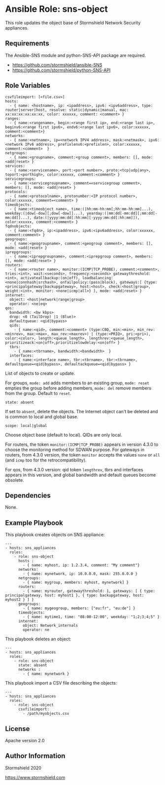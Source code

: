 Ansible Role: sns-object
=========

This role updates the object base of Stormshield Network Security appliances.

Requirements
------------

The Ansible-SNS module and python-SNS-API package are required.

- https://github.com/stormshield/ansible-SNS
- https://github.com/stormshield/python-SNS-API

Role Variables
--------------

    csvfileimport: [<file.csv>]
    hosts:
      - { name: <hostname>, ip: <ipaddress>, ipv6: <ipv6address>, type: router|server|host, resolve: static|dynamic|manual, mac: xx:xx:xx:xx:xx:xx, color: xxxxxx, comment: <comment> }
    ranges:
      - { name:<rangename>, begin:<range first ip>, end:<range last ip>, beginv6:<range first ipv6>, endv6:<range last ipv6>, color:xxxxxx, comment:<comment>}
    networks:
      - { name:<netname>, ip=<network IPV4 address>, mask:<netmask>, ipv6:<network IPv6 address>, prefixlenv6:<prefixlen>, color:xxxxxx, comment:<comment>  }
    netgroups:
      - { name:<groupname>, comment:<group comment>, members: [], mode: <add|reset> }
    services:
      - { name:<servicename>, port:<port number>, proto:<tcp|udp|any>, toport:<porthigh>, color:xxxxxx, comment:<comment> }
    servicegroups:
      - { name:<servicegroupname>, comment=<servicegroup comment>, members: [], mode: <add|reset> }
    protocols:
      - { name:<protocolname>, protonumber:<IP protocol number>, color:xxxxxx, comment=<comment> }
    timeobjects:
      - { name:<timeobject name>, time:(|hh:mm-hh:mm[;hh:mm-hh:mm]...), weekday:(|dow[-dow][;dow[-dow]]...), yearday:(|mm:dd[-mm:dd][;mm:dd[-mm:dd]]...), date:(|yyyy:mm:dd[:hh:mm][-yyyy:mm:dd[:hh:mm]]), color:xxxxxx, comment:<comment> }
    fqdnobjects:
      - { name:<fqdn>, ip:<ipaddress>, ipv6:<ipv6address>, color:xxxxxx, comment:comment> }
    geogroups:
      - { name:<geogroupname>, comment:<geogroup comment>, members: [], mode: <add|reset> }
    iprepgroups:
      - { name:<iprepgroupname>, comment:<iprepgroup comment>, members: [], mode: <add|reset> }
    routers:
      - { name:<router name>, monitor:(ICMP|TCP_PROBE), comment:<comment>, tries:<int>, wait:<seconds>, frequency:<seconds> gatewaythreshold:<int>, activateallbackup:(on|off), loadbalancing:<none|connhash|srchash>, onfailpolicy:(pass|block), gateways:[ {type:<principalgateway|backupgateway>, host:<host>, check:<host|group>, weight:<int>, monitor: <none|icmp|all>} ], mode: <add|reset> }
    internet:
      object: <host|network|range|group>
      operator: <ne|eq>
    qos:
      bandwidth: <bw kbps>
      drop: <0 (TailDrop) |1 (Blue)>
      defaultqueue: <qid|bypass>
      qids:
        - { name:<qid>, comment:<comment> (type:CBQ, min:<min>, min_rev:<minrev>, max:<max>, max_rev:<maxrev>) | (type:<PRIQ>, pri:<pri>), color:<color>, length:<queue_length>, lengthrev:<queue_length>, prioritizeack:<on|off>,prioritizelowdelay:<on|off> }
      tbrs:
        - { name:<tbrname>, bandwidth:<bandwidth>  }
      interfaces:
        - { name:<interface name>, tbr:<tbrname>, tbr:<tbrname>, defaultqueue=<qid|bypass>, defaultackqueue=<qid|bypass> }

List of objects to create or update.

For groups, `mode: add` adds members to an existing group, `mode: reset` empties the group before adding members, `mode: del` remove members from the group. Default to `reset`.

    state: absent

If set to `absent`, delete the objects. The Internet object can't be deleted and is common to local and global base.

    scope: local|global

Choose object base (default to local). QIDs are only local.

For routers, the token `monitor:(ICMP|TCP_PROBE)` appears in version 4.3.0 to choose the monitoring method for SDWAN purpose.
For gateways in routers, from 4.3.0 version, the token `monitor` accepts the values `none` or `all` (and `icmp` too for the retrocompatibility).

For qos, from 4.3.0 version: qid token `lengthrev`, tbrs and interfaces appears in this version, and global bandwidth and default queues become obsolete.

Dependencies
------------

None.

Example Playbook
----------------

This playbook creates objects on SNS appliance:

    ---
    - hosts: sns_appliances
      roles:
        - role: sns-object
          hosts :
            - { name: myhost, ip: 1.2.3.4, comment: "My comment"}
          networks:
            - { name: mynetwork, ip: 10.0.0.0, mask: 255.0.0.0 }
          netgroups:
            - { name: mygroup, members: myhost, mynetwork] }
          routers:
            - { name: myrouter, gatewaythreshold: 1, gateways: [ { type: principalgateway, host: myhost1 }, { type: backupgateway, host: myhost2 } ] }
          geogroups:
            - { name: mygeogroup, members: ["eu:fr", "eu:de"] }
          timeobjects:
            - { name: mytime1, time: "08:00-12:00", weekday: "1;2;3;4;5" }
          internet:
            object: Network_internals
            operator: ne


This playbook deletes an object:

    ---
    - hosts: sns_appliances
      roles:
        - role: sns-object
          state: absent
          networks :
            - { name: mynetwork }

This playbook import a CSV file describing the objects:

    ---
    - hosts: sns_appliances
      roles:
        - role: sns-object
          csvfileimport:
            - /path/myobjects.csv

License
-------

Apache version 2.0

Author Information
------------------

Stormshield 2020

https://www.stormshield.com

